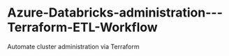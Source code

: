 # Azure-Databricks-administration---Terraform-ETL-Workflow
Automate cluster administration via Terraform
